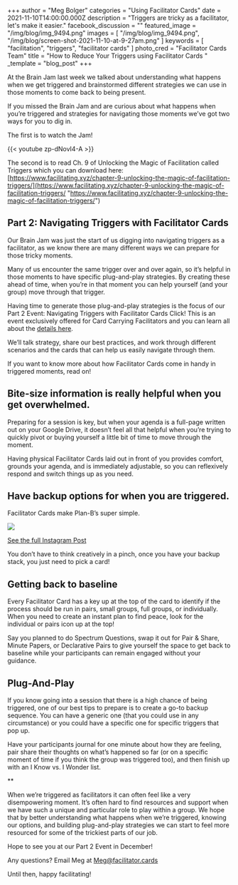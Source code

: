 +++
author = "Meg Bolger"
categories = "Using Facilitator Cards"
date = 2021-11-10T14:00:00.000Z
description = "Triggers are tricky as a facilitator, let's make it easier."
facebook_discussion = ""
featured_image = "/img/blog/img_9494.png"
images = [
  "/img/blog/img_9494.png",
  "/img/blog/screen-shot-2021-11-10-at-9-27am.png"
]
keywords = [ "facilitation", "triggers", "facilitator cards" ]
photo_cred = "Facilitator Cards Team"
title = "How to Reduce Your Triggers using Facilitator Cards "
_template = "blog_post"
+++

At the Brain Jam last week we talked about understanding what happens when we get triggered and brainstormed different strategies we can use in those moments to come back to being present.

If you missed the Brain Jam and are curious about what happens when you’re triggered and strategies for navigating those moments we’ve got two ways for you to dig in.

The first is to watch the Jam!

{{< youtube zp-dNovI4-A >}}

The second is to read Ch. 9 of Unlocking the Magic of Facilitation called Triggers which you can download here: [https://www.facilitating.xyz/chapter-9-unlocking-the-magic-of-facilitation-triggers/](https://www.facilitating.xyz/chapter-9-unlocking-the-magic-of-facilitation-triggers/ "https://www.facilitating.xyz/chapter-9-unlocking-the-magic-of-facilitation-triggers/")

## Part 2: Navigating Triggers with Facilitator Cards

Our Brain Jam was just the start of us digging into navigating triggers as a facilitator, as we know there are many different ways we can prepare for those tricky moments.

Many of us encounter the same trigger over and over again, so it’s helpful in those moments to have specific plug-and-play strategies. By creating these ahead of time, when you’re in that moment you can help yourself (and your group) move through that trigger.

Having time to generate those plug-and-play strategies is the focus of our Part 2 Event: Navigating Triggers with Facilitator Cards Click! This is an event exclusively offered for Card Carrying Facilitators and you can learn all about the [details here](https://lu.ma/dec-fc-exclusive).

We’ll talk strategy, share our best practices, and work through different scenarios and the cards that can help us easily navigate through them.

If you want to know more about how Facilitator Cards come in handy in triggered moments, read on!

## Bite-size information is really helpful when you get overwhelmed.

Preparing for a session is key, but when your agenda is a full-page written out on your Google Drive, it doesn’t feel all that helpful when you’re trying to quickly pivot or buying yourself a little bit of time to move through the moment.

Having physical Facilitator Cards laid out in front of you provides comfort, grounds your agenda, and is immediately adjustable, so you can reflexively respond and switch things up as you need.

## Have backup options for when you are triggered.

Facilitator Cards make Plan-B’s super simple.

![](/img/blog/screen-shot-2021-11-10-at-9-27am.png)

[See the full Instagram Post](https://www.instagram.com/p/CTM5EqArw7t/)

You don’t have to think creatively in a pinch, once you have your backup stack, you just need to pick a card!

## Getting back to baseline

Every Facilitator Card has a key up at the top of the card to identify if the process should be run in pairs, small groups, full groups, or individually. When you need to create an instant plan to find peace, look for the individual or pairs icon up at the top!

Say you planned to do Spectrum Questions, swap it out for Pair & Share, Minute Papers, or Declarative Pairs to give yourself the space to get back to baseline while your participants can remain engaged without your guidance.

## Plug-And-Play

If you know going into a session that there is a high chance of being triggered, one of our best tips to prepare is to create a go-to backup sequence. You can have a generic one (that you could use in any circumstance) or you could have a specific one for specific triggers that pop up.

Have your participants journal for one minute about how they are feeling, pair share their thoughts on what’s happened so far (or on a specific moment of time if you think the group was triggered too), and then finish up with an I Know vs. I Wonder list.

\**

When we’re triggered as facilitators it can often feel like a very disempowering moment. It’s often hard to find resources and support when we have such a unique and particular role to play within a group. We hope that by better understanding what happens when we’re triggered, knowing our options, and building plug-and-play strategies we can start to feel more resourced for some of the trickiest parts of our job.

Hope to see you at our Part 2 Event in December!

Any questions? Email Meg at Meg@facilitator.cards

Until then, happy facilitating!
